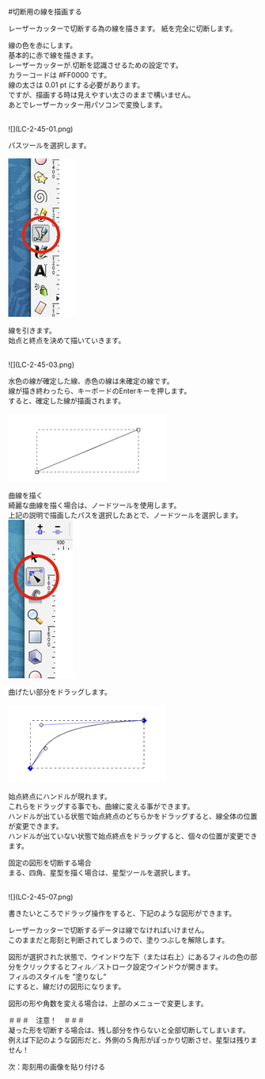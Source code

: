 #切断用の線を描画する

レーザーカッターで切断する為の線を描きます。
紙を完全に切断します。

線の色を赤にします。<br>
基本的に赤で線を描きます。<br>
レーザーカッターが.切断を認識させるための設定です。<br>
カラーコードは #FF0000 です。<br>
線の太さは 0.01 pt にする必要があります。<br>
ですが、描画する時は見えやすい太さのままで構いません。<br>
あとでレーザーカッター用パソコンで変換します。<br>


<br>
![](LC-2-45-01.png)

パスツールを選択します。<br>
<br>
![](LC-2-45-02.png)

線を引きます。<br>
始点と終点を決めて描いていきます。<br>

<br>
![](LC-2-45-03.png)

水色の線が確定した線、赤色の線は未確定の線です。<br>
線が描き終わったら、キーボードのEnterキーを押します。<br>
すると、確定した線が描画されます。<br>
<br>
![](LC-2-45-04.png)

曲線を描く<br>
綺麗な曲線を描く場合は、ノードツールを使用します。<br>
上記の説明で描画したパスを選択したあとで、ノードツールを選択します。
<br>
![](LC-2-45-05.png)

曲げたい部分をドラッグします。<br>
<br>
![](LC-2-45-06.png)

始点終点にハンドルが現れます。<br>
これらをドラッグする事でも、曲線に変える事ができます。<br>
ハンドルが出ている状態で始点終点のどちらかをドラッグすると、線全体の位置が変更できます。<br>
ハンドルが出ていない状態で始点終点をドラッグすると、個々の位置が変更できます。<br>

固定の図形を切断する場合<br>
まる、四角、星型を描く場合は、星型ツールを選択します。

<br>
![](LC-2-45-07.png)

書きたいところでドラッグ操作をすると、下記のような図形ができます。<br>

レーザーカッターで切断するデータは線でなければいけません。<br>
このままだと彫刻と判断されてしまうので、塗りつぶしを解除します。<br>

図形が選択された状態で、ウインドウ左下（または右上）にあるフィルの色の部分をクリックするとフィル／ストローク設定ウインドウが開きます。<br>
フィルのスタイルを ”塗りなし”<br> にすると、線だけの図形になります。<br>



図形の形や角数を変える場合は、上部のメニューで変更します。<br>


＃＃＃　注意！　＃＃＃<br>
凝った形を切断する場合は、残し部分を作らないと全部切断してしまいます。<br>
例えば下記のような図形だと、外側の５角形がぽっかり切断させ、星型は残りません！<br>

次：彫刻用の画像を貼り付ける